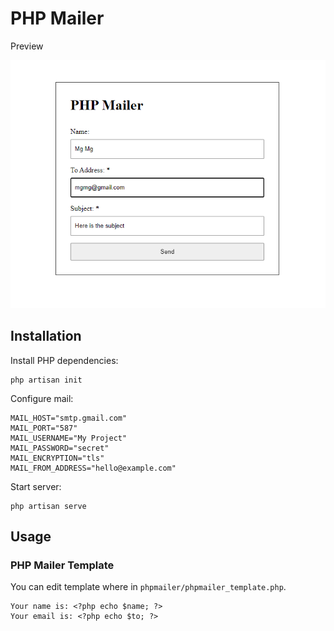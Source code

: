 # PHP Mailer

Preview

![](preview.png)

## Installation

Install PHP dependencies:
```
php artisan init
```

Configure mail:
```
MAIL_HOST="smtp.gmail.com"
MAIL_PORT="587"
MAIL_USERNAME="My Project"
MAIL_PASSWORD="secret"
MAIL_ENCRYPTION="tls"
MAIL_FROM_ADDRESS="hello@example.com"
```

Start server:
```
php artisan serve
```

## Usage

### PHP Mailer Template

You can edit template where in `phpmailer/phpmailer_template.php`.

```
Your name is: <?php echo $name; ?>
Your email is: <?php echo $to; ?>
```
